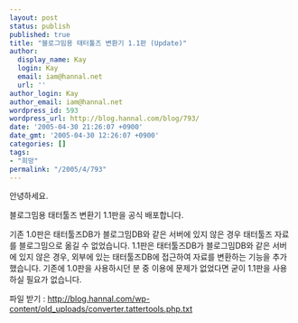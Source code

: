 ```yaml
---
layout: post
status: publish
published: true
title: "블로그밈용 태터툴즈 변환기 1.1판 (Update)"
author:
  display_name: Kay
  login: Kay
  email: iam@hannal.net
  url: ''
author_login: Kay
author_email: iam@hannal.net
wordpress_id: 593
wordpress_url: http://blog.hannal.com/blog/793/
date: '2005-04-30 21:26:07 +0900'
date_gmt: '2005-04-30 12:26:07 +0900'
categories: []
tags:
- "희망"
permalink: "/2005/4/793"
---
```

<p>안녕하세요.</p>
<p>블로그밈용 태터툴즈 변환기 1.1판을 공식 배포합니다.</p>
<p>기존 1.0판은 태터툴즈DB가 블로그밈DB와 같은 서버에 있지 않은 경우 태터툴즈 자료를 블로그밈으로 옮길 수 없었습니다. 1.1판은 태터툴즈DB가 블로그밈DB와 같은 서버에 있지 않은 경우, 외부에 있는 태터툴즈DB에 접근하여 자료를 변환하는 기능을 추가했습니다. 기존에 1.0판을 사용하시던 분 중 이용에 문제가 없었다면 굳이 1.1판을 사용하실 필요가 없습니다.</p>
<p>파일 받기 : <a href="http://blog.hannal.com/wp-content/old_uploads/converter.tattertools.php.txt">http://blog.hannal.com/wp-content/old_uploads/converter.tattertools.php.txt</a></p>
